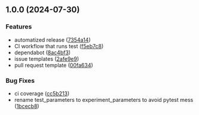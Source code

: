 ## 1.0.0 (2024-07-30)


### Features

* automatized release ([7354a14](https://github.com/immobiliare/vegeta-super-sayan/commit/7354a14d42760839213d1914cc308ada30358982))
* CI workflow that runs test ([f5eb7c8](https://github.com/immobiliare/vegeta-super-sayan/commit/f5eb7c84358267e223682eb0f526ac7916595ff0))
* dependabot ([8ac4bf3](https://github.com/immobiliare/vegeta-super-sayan/commit/8ac4bf368932a7e3f1109681d78e3747208e598b))
* issue templates ([2afe9e9](https://github.com/immobiliare/vegeta-super-sayan/commit/2afe9e9d0a0d7151fff69e816340adfd408bbc09))
* pull request template ([00fa634](https://github.com/immobiliare/vegeta-super-sayan/commit/00fa6340392e6444107eb75abe1f4ba294b315fd))


### Bug Fixes

* ci coverage ([cc5b213](https://github.com/immobiliare/vegeta-super-sayan/commit/cc5b21319139629068e2f2f156d998ce0a894368))
* rename test_parameters to experiment_parameters to avoid pytest mess ([1bcecb8](https://github.com/immobiliare/vegeta-super-sayan/commit/1bcecb8e67ada827b0f21463022a999663fdb894))
